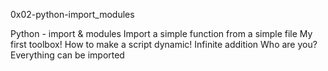 0x02-python-import_modules



Python - import & modules Import a simple function from a simple file My first toolbox! How to make a script dynamic! Infinite addition Who are you? Everything can be imported